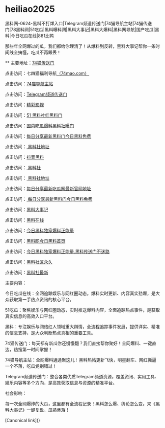 # heiliao2025
黑料网-0624-黑料不打烊入口|Telegram频道传送门|74猫导航主站|74猫传送门|78黑料网|51吃瓜|黑料曝料网|黑料大事记|黑料大爆料|黑料网导航|国产吃瓜|黑料|今日吃瓜在线|881比鸭

那些年全网爆过的瓜，我们都给你理清了！从爆料到反转，黑料大事记帮你一条时间线全搞懂，吃瓜不再跟丢！

** 主要地址：<a href="https://74mao.com/">74猫传送门</a>

点击访问：七四猫福利导航<a href="https://74mao.com/">（74mao.com）</a>

点击访问：<a href="https://74mao.com/">74猫导航主站</a>

点击访问：<a href="https://74mao.com/">Telegram频道传送门</a>

点击访问：<a href="https://hj-216.pages.dev/">精彩影视</a>

点击访问：<a href="https://hl441.pages.dev/">51 黑料社红黑料门</a>

点击访问：<a href="https://hl426.pages.dev/">国内吃瓜爆料黑料社曝门</a>

点击访问：<a href="https://hl429.pages.dev/">每日分享最新黑料门今日黑料免费</a>

点击访问：<a href="https://hl432.pages.dev/"> 黑料社地址</a>

点击访问：<a href="https://hl393.pages.dev/">抖音黑料</a>

点击访问：<a href="https://hl429.pages.dev/"> 黑料社</a>

点击访问：<a href="https://hl433.pages.dev/"> 黑料社地址</a>

点击访问：<a href="https://hl438.pages.dev/">每日分享最新吃瓜网最新官网地址</a>

点击访问：<a href="https://hl419.pages.dev/"> 每日分享最新黑料门今日黑料免费</a>

点击访问：<a href="https://hl397.pages.dev/">黑料大事记</a>

点击访问：<a href="https://hl393.pages.dev/">黑料在线</a>

点击访问：<a href="https://hl388.pages.dev/">今日黑料独家爆料正能量</a>

点击访问：<a href="https://hl385.pages.dev/">黑料网今日黑料首页</a>

点击访问：<a href="https://hl383.pages.dev/">今日黑料独家爆料正能量,黑料传送门不迷路</a>

点击访问：<a href="https://hl378.pages.dev/">黑料社区永久</a>

点击访问：<a href="https://hl376.pages.dev/">黑料社最新</a>

主要内容：

今日吃瓜在线：全网追踪娱乐与网红圈动态，爆料实时更新、内容真实劲爆，是大众获取第一手热点资讯的核心平台。

51吃瓜：聚焦娱乐与网红圈动态，实时推送爆料内容，全面追踪热点事件，是获取真实信息的高效入口平台。

黑料：专注娱乐与网络红人领域重大舆情，全流程追踪事件发展，提供详实、精准的信息支持，是大众判断热点真相的重要工具。

74猫传送门：每天都有新瓜你还慢慢翻？我们直接帮你聚好！全网爆料、一键直达，热搜第一时间掌握！

74猫导航主站：全网爆料通通聚这儿！黑料热帖更新飞快，明星翻车、网红撕逼一个不落，吃瓜党别错过！

Telegram频道传送门：整合各类优质Telegram频道资源，覆盖资讯、实用工具、娱乐内容等多个方向，是高效获取信息与资源的精准平台。

社会影响：

每一次全网爆炸的大瓜，这里都有全流程记录！黑料怎么爆、舆论怎么变，来《黑料大事记》一键复盘，瓜熟蒂落！

[Canonical link](）
